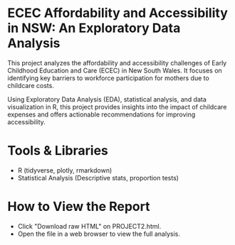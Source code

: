 # ECEC Affordability and Accessibility in NSW: An Exploratory Data Analysis
This project analyzes the affordability and accessibility challenges of Early Childhood Education and Care (ECEC) in New South Wales. It focuses on identifying key barriers to workforce participation for mothers due to childcare costs.

Using Exploratory Data Analysis (EDA), statistical analysis, and data visualization in R, this project provides insights into the impact of childcare expenses and offers actionable recommendations for improving accessibility.

# Tools & Libraries
- R (tidyverse, plotly, rmarkdown)
- Statistical Analysis (Descriptive stats, proportion tests)

# How to View the Report
- Click "Download raw HTML" on PROJECT2.html.
- Open the file in a web browser to view the full analysis.
